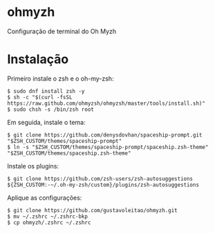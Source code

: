 # ohmyzh

Configuração de terminal do Oh Myzh

# Instalação

Primeiro instale o zsh e o oh-my-zsh:

```shell
$ sudo dnf install zsh -y
$ sh -c "$(curl -fsSL https://raw.github.com/ohmyzsh/ohmyzsh/master/tools/install.sh)"
$ sudo chsh -s /bin/zsh root
```

Em seguida, instale o tema:

```shell
$ git clone https://github.com/denysdovhan/spaceship-prompt.git "$ZSH_CUSTOM/themes/spaceship-prompt"
$ ln -s "$ZSH_CUSTOM/themes/spaceship-prompt/spaceship.zsh-theme" "$ZSH_CUSTOM/themes/spaceship.zsh-theme"
```

Instale os plugins:

```shell
$ git clone https://github.com/zsh-users/zsh-autosuggestions ${ZSH_CUSTOM:-~/.oh-my-zsh/custom}/plugins/zsh-autosuggestions
```

Aplique as configurações:

```shell
$ git clone https://github.com/gustavoleitao/ohmyzh.git
$ mv ~/.zshrc ~/.zshrc-bkp
$ cp ohmyzh/.zshrc ~/.zshrc
```
